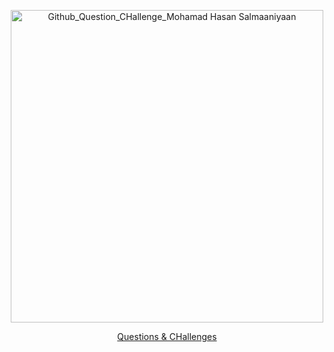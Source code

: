 <p align="center">
  <a href='https://github.com/mohamadhasansalmaaniyaan72/Questions-CHallenges/issues'>
  <img width="500" alt="Github_Question_CHallenge_Mohamad Hasan Salmaaniyaan" src="https://github.com/mohamadhasansalmaaniyaan72/Questions-CHallenges/releases/download/main/Q-CH.png" />
  </a>
</p>

<p align="center">
  <a href='https://github.com/mohamadhasansalmaaniyaan72/Questions-CHallenges/issues'>
    Questions & CHallenges
</p>

